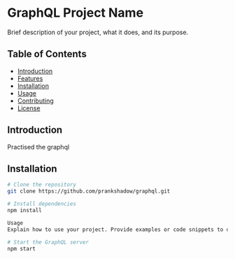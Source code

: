 # GraphQL Project Name

Brief description of your project, what it does, and its purpose.

## Table of Contents
- [Introduction](#introduction)
- [Features](#features)
- [Installation](#installation)
- [Usage](#usage)
- [Contributing](#contributing)
- [License](#license)

## Introduction
Practised the graphql

## Installation

```bash
# Clone the repository
git clone https://github.com/prankshadow/graphql.git

# Install dependencies
npm install

Usage
Explain how to use your project. Provide examples or code snippets to demonstrate typical usage scenarios.

# Start the GraphQL server
npm start


